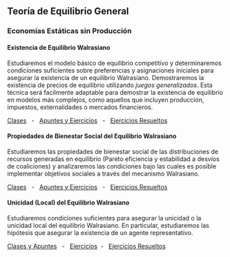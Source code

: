 ##  Teoría de Equilibrio General
### Economías Estáticas sin Producción
#### Existencia de Equilibrio Walrasiano 

Estudiaremos el modelo básico de equilibrio competitivo y determinaremos condiciones suficientes sobre preferencias y asignaciones iniciales para asegurar la existencia de un equilibrio Walrasiano. Demostraremos la existencia de precios de equilibrio utilizando _juegos generalizados_. Esta técnica será facilmente adaptable para demostrar la existencia de equilibrio en modelos más complejos, como aquellos que incluyen producción, impuestos, externalidades o mercados financieros. 

[Clases](https://github.com/jptorres-martinez/jptorres-martinez.github.io/files/6683948/Micro.II.Economias.de.Intercambio.-.Equilibrio.pdf)  &nbsp;   -    &nbsp; [Apuntes y Ejercicios](https://github.com/jptorres-martinez/jptorres-martinez.github.io/files/6683346/Elementos.de.Economia.Matematica.Juan.Pablo.Torres-Martinez.pdf)  &nbsp;   -    &nbsp; [Ejercicios Resueltos](https://github.com/jptorres-martinez/jptorres-martinez.github.io/files/6683383/Ejercicios.Resueltos.Equilibrio.general.pdf)

#### Propiedades de Bienestar Social del Equilibrio Walrasiano

Estudiaremos las propiedades de bienestar social de las distribuciones de recursos generadas en equilibrio (Pareto eficiencia y estabilidad a desvíos de coaliciones) y analizaremos las condiciones bajo las cuales es posible implementar objetivos sociales a través del mecanismo Walrasiano.  

[Clases](https://github.com/jptorres-martinez/jptorres-martinez.github.io/files/6683952/Micro.II.Economias.de.Intercambio.-.Bienestar.Social.pdf)  &nbsp;   -      &nbsp; [Apuntes y Ejercicios](https://github.com/jptorres-martinez/jptorres-martinez.github.io/files/6683346/Elementos.de.Economia.Matematica.Juan.Pablo.Torres-Martinez.pdf)  &nbsp;   -    &nbsp; [Ejercicios Resueltos](https://github.com/jptorres-martinez/jptorres-martinez.github.io/files/6683383/Ejercicios.Resueltos.Equilibrio.general.pdf)

#### Unicidad (Local) del Equilibrio Walrasiano

Estudiaremos condiciones suficientes para asegurar la unicidad o la unicidad local del equilibrio Walrasiano. En particular, estudiaremos las hipótesis que asegurar la existencia de un agente representativo.

[Clases y Apuntes](https://github.com/jptorres-martinez/jptorres-martinez.github.io/files/6683965/Unicidad.de.Equilibrio.pdf) &nbsp;   -      &nbsp;   [Ejercicios](https://github.com/jptorres-martinez/jptorres-martinez.github.io/files/6683982/Unicidad.local.pdf)&nbsp;   -    &nbsp; [Ejercicios Resueltos](https://github.com/jptorres-martinez/jptorres-martinez.github.io/files/6683383/Ejercicios.Resueltos.Equilibrio.general.pdf)














